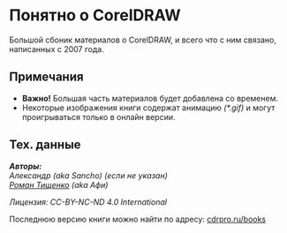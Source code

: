 Понятно о CorelDRAW
=======

Большой сбоник материалов о CorelDRAW, и всего что с ним связано, написанных с 2007 года.

## Примечания

* **Важно!** Большая часть материалов будет добавлена со временем.
* Некоторые изображения книги содержат анимацию _(*.gif)_ и могут проигрываться только в онлайн версии.

## Тех. данные

_**Авторы:**   
Александр (aka Sancho) (если не указан)   
[Роман Тищенко](mailto:tisroman@gmail.com) (aka Афи)_

_Лицензия: CC-BY-NC-ND 4.0 International_

Последнюю версию книги можно найти по адресу: [cdrpro.ru/books](http://cdrpro.ru/books/)
